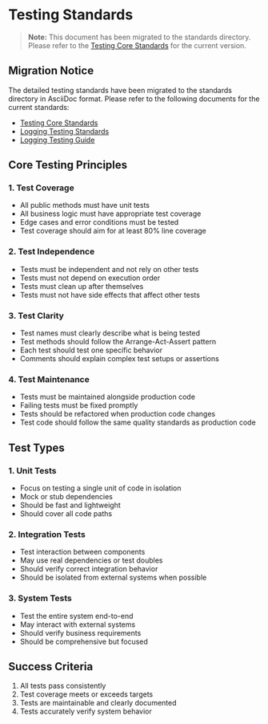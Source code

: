 # Testing Standards

> **Note:** This document has been migrated to the standards directory. Please refer to the [Testing Core Standards](/standards/testing/core-standards.adoc) for the current version.

## Migration Notice
The detailed testing standards have been migrated to the standards directory in AsciiDoc format. Please refer to the following documents for the current standards:

- [Testing Core Standards](/standards/testing/core-standards.adoc)
- [Logging Testing Standards](/standards/testing/logging-testing.adoc)
- [Logging Testing Guide](/standards/logging/testing-guide.adoc)

## Core Testing Principles

### 1. Test Coverage
- All public methods must have unit tests
- All business logic must have appropriate test coverage
- Edge cases and error conditions must be tested
- Test coverage should aim for at least 80% line coverage

### 2. Test Independence
- Tests must be independent and not rely on other tests
- Tests must not depend on execution order
- Tests must clean up after themselves
- Tests must not have side effects that affect other tests

### 3. Test Clarity
- Test names must clearly describe what is being tested
- Test methods should follow the Arrange-Act-Assert pattern
- Each test should test one specific behavior
- Comments should explain complex test setups or assertions

### 4. Test Maintenance
- Tests must be maintained alongside production code
- Failing tests must be fixed promptly
- Tests should be refactored when production code changes
- Test code should follow the same quality standards as production code

## Test Types

### 1. Unit Tests
- Focus on testing a single unit of code in isolation
- Mock or stub dependencies
- Should be fast and lightweight
- Should cover all code paths

### 2. Integration Tests
- Test interaction between components
- May use real dependencies or test doubles
- Should verify correct integration behavior
- Should be isolated from external systems when possible

### 3. System Tests
- Test the entire system end-to-end
- May interact with external systems
- Should verify business requirements
- Should be comprehensive but focused

## Success Criteria
1. All tests pass consistently
2. Test coverage meets or exceeds targets
3. Tests are maintainable and clearly documented
4. Tests accurately verify system behavior
